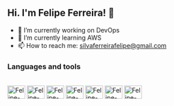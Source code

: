 ## Hi. I'm Felipe Ferreira! 👋

- 🔭 I’m currently working on DevOps
- 🌱 I’m currently learning AWS
- 📫 How to reach me: silvaferreirafelipe@gmail.com


### Languages and tools
  
<div style="display: inline_block"><br>
  <img align="center" alt="Felipe-Linux" height="30" width="40" src="https://cdn.jsdelivr.net/gh/devicons/devicon/icons/linux/linux-original.svg">
  <img align="center" alt="Felipe-Docker" height="30" width="40" src="https://cdn.jsdelivr.net/gh/devicons/devicon/icons/docker/docker-plain.svg">
  <img align="center" alt="Felipe-Kubernetes" height="30" width="40" src="https://cdn.jsdelivr.net/gh/devicons/devicon/icons/kubernetes/kubernetes-plain.svg">
  <img align="center" alt="Felipe-ArgoCD" height="30" width="40" src="https://cdn.jsdelivr.net/gh/devicons/devicon/icons/argocd/argocd-original.svg">
  <img align="center" alt="Felipe-Grafana" height="30" width="40" src="https://cdn.jsdelivr.net/gh/devicons/devicon/icons/grafana/grafana-original.svg">
  <img align="center" alt="Felipe-Prometheus" height="30" width="40" src="https://cdn.jsdelivr.net/gh/devicons/devicon/icons/prometheus/prometheus-original.svg">
  <img align="center" alt="Felipe-Python" height="30" width="40" src="https://cdn.jsdelivr.net/gh/devicons/devicon/icons/python/python-original.svg">
</div>

##
